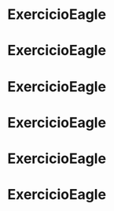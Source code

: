 # ExercicioEagle
# ExercicioEagle
# ExercicioEagle
# ExercicioEagle
# ExercicioEagle
# ExercicioEagle
